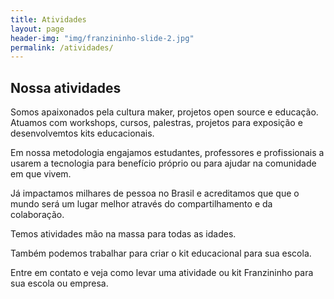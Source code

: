 ```yaml
---
title: Atividades
layout: page
header-img: "img/franzininho-slide-2.jpg"
permalink: /atividades/
---
```


## Nossa atividades

Somos apaixonados pela cultura maker, projetos open source e educação. Atuamos
com workshops, cursos, palestras, projetos para exposição e desenvolvemtos kits
educacionais.

Em nossa metodologia engajamos estudantes, professores e profissionais a usarem
a tecnologia para benefício próprio ou para ajudar na comunidade em que vivem.

Já impactamos milhares de pessoa no Brasil e acreditamos que que o mundo será
um lugar melhor através do compartilhamento e da colaboração.

Temos atividades mão na massa para todas as idades.

Também podemos trabalhar para criar o kit educacional para sua escola.

Entre em contato e veja como levar uma atividade ou kit Franzininho para sua
escola ou empresa.
